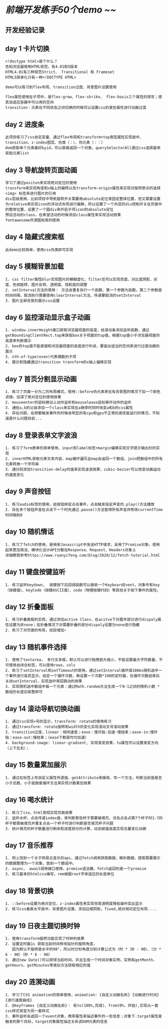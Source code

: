 # ***前端开发练手50个demo ~~***
## 开发经验记录
## day 1 卡片切换
    <!doctype html>是个什么？
    告知浏览器使用HTML规范，有4.01和5版本
    HTML4.01有三种规范Strict、 Transitional 和 Frameset
    HTML5简单化只有一种<!DOCTYPE HTML>

    demo可以练习到flex布局、transition过度、背景图片设置使用

    flex属性使用在子项中，是flex-grow、flex-shrikn、 flex-basis三个属性的简写；使其自适应容器中可以用的空间
    transition：元素在不同状态之间切换的时候可以设置css的某些属性进行动画过度

## day 2 进度条
    此项目练习了css自定变量、通过flex布局和transform+top类型属性实现居中、transition、z-index图层、伪类（：）、伪元素（：：）
    dom获取单个元素最好byid，可以直接返回一个对象，querySelectorAll通过css选择器来获取元素list

## day 3 导航旋转页面动画
    学习了通过positon来实现绝对定位的使用
    transform来实现角度和x轴上的偏转以及transform-origin属性来实现对旋转原点的选择
    <img> 标签来进行图片的引用
    div层级使用，比如项目中导航旋转开关需要用absolute定位来固定整体位置，但又需要设置为relative来实现icon的浮动式布局进行偏移，所以设置了一个外层的div控制开关在页面中的整体位置，设置了一个圆div来开启子项icon的absolute定位
    预设活动的class，在希望活动的时候添加class属性来实现活动效果
    fontawesome开源图标库的使用

## day 4 隐藏式搜索框
    此demo比较简单，使用css伪类即可实现

## day 5 模糊背景加载
    1. css filter属性blur实现图片的模糊虚化，filter还可以实现亮度、对比度阴影、灰度、色相旋转、图片反转、透明度、饱和度的调整
    2. setInterval方法的使用： 方法会重复执行一个函数，第一个参数为函数，第二个参数是时间间隔，取消执行需要使用clearInterval方法，传递要取消的setInterval
    3. 图片全屏背景的展示css设置

## day 6 监控滚动显示盒子动画
    1. window.innerHeight接口获取浏览器视窗的高度，给滚动条添加监听函数，通过getBoundingClientRect.top来获取box关于视窗的top值，根据top值小于浏览器视窗的高度来判断展示
    2. box的top值不能直接和浏览器视窗的高度进行判读，要留出适当的空间来进行过度动画的展示
    3. nth-of-type(even)代表偶数的子项
    4. 展示和隐藏通过transition transform的x轴上偏移实现

## day 7 首页分割显示动画
    1. 练习了页面一分为二的布局模式，使用::before伪元素来在有背景图的情况下加一个颜色滤镜，加深了绝对定位的使用效果
    2. mouseenter的鼠标移动上动作监听和mouseleave鼠标移开动作的监听
    3. 通给a,b的父级添加一个class来实现在a悬停时同时改变a和b的css属性
    4. 存在问题，在频繁触发事件的时候会明显的有cpu和gpu不正常的高性能运行的情况，不知道是什么问题目前...

## day 8 登录表单文字波浪
    1. 练习了form表单的简单使用，input和label标签+margin偏移实现文字提示输出栏的实现
    2. innerHTML获取元素文本内容，map循环遍历且map会返回一个数组，join把数组中的所有元素转换一个字符串
    3. 通分别添加transition-delay的值来实现波浪效果，cubic-bezier可以改变动画运动的速度变化

## day 9 声音按钮
    1. 练习audio标签的使用，给按钮绑定点击事件，点击触发指定声音的.play()方法播放
    2. 存在多个按钮声音在点击下一个时先通过.pause()方法暂停所有声音并修改currentTime时间轴到0

## day 10 随机情话
    1. 练习了fetch的使用，是用来Javascript中发送HTTP请求，采用了Promise对象，使用起来更加简洁，模块化设计API分散在Response、Request、Headers对象上
    详细教程参考https://www.ruanyifeng.com/blog/2020/12/fetch-tutorial.html

## day 11 键盘按键监听
    1. 练习监听keydown,  按键按下后回调函数可以接收一个KeyboardEvent，对象中有key（按键值）、keyCode（按键ASCII值）、code（物理按键代码）等其他关于按下事件的属性。

## day 12 折叠面板
    1. 练习折叠面板的实现，通过添加active Class，在acitve下对展开部分进行dispaly属性设置为非none；在折叠情况下对需要折叠的部分dispaly设置为none进行隐藏
    2. 练习了对页面的布局，经验增加~

## day 13 随机事件选择
    1. 使用了textarea， 多行文本框，默认可以进行拖拽放大缩小，不能设置最大字符数量，不可使用自闭合标签，可以使用rows、cols
    2. 练习了setInterval和setTimeout的使用，通过setInterval循环煤100ms随机选中一个事件进行高亮显示，给定一个循环次数，再设置一个次数*100的定时器，在循环次数结束后关闭setInterval，实现选中来回跳动的效果
    3. 实现随机选中数组中每一个元素：通过Math.random方法生成一个0-1之间的随机小数 * 数组的长度后取整即可

## day 14 滚动导航切换动画
    1. 通过css实现×号的显示，transform: rotate的使用练习
    2. 通过transform: rotate旋转和width的变化实现滚动叉号滚动效果
    3. transition过度，linear：相同速度；ease：慢开始-加速-慢结束；ease-in:慢开始；ease-out:慢结束；（ease下都是均匀加速）
    4. background-image: linear-gradient, 实现渐变效果，to属性可以设置渐变方向（上下左右）；

## day 15 数量累加展示
    1. 通过在标签上写自定义属性传递值，getAttribute来接收，写一个方法，判断当前值是否小于总数，小于就嵌套循环方法来实现计数累加效果

## day 16 喝水统计
    1. 练习了css、html常规实现页面效果
    2. 监听水杯，点击传递index值，来判断那些杯子需要被填充，涉及点击点第7个杯子时1-7的杯子都需被填充并重复点击一个杯子时进行判断是否填充杯子问题
    3. 统计填充的杯子数量进行剩余和进度部分的计算，动态赋值高度实现总量变化动画

## day 17 音乐推荐
    1. 网上找到一个关于网易云音乐的api，通过fetch调用获取数据，解析数据，提取需要展示的数据整理为一个对象，放到一个数组中。
    2. async， await调用接口使用，promise语法糖，fetch返回的是一个promise
    3. 练习基本的htmlcss编写，rem根据root字体适应的长度单位

## day 18 背景切换
    1. ::before设置为绝对定位，z-index属性来实现背景透明度降低操作突出显示
    2. 练习css垂直水平居中，背景图片设置，添加边框阴影，fixed,绝对相对定位布局....

## day 19 日夜主题切换时钟
    1. 使用transform旋转功能实现了时钟的效果
    2. 设置定时器1s 获取当前时间修改指针的旋转角度，
       因为默认不旋转是水平的90°，所以时分秒角度分别计算公式为（时 * 30 - 90）、（分 * 6 - 90）（秒 * 6 - 90）
    3. 通过new Date()可以获得当前时间，并且生成一个时间对象实例，实例有getMonth、getHours、getMinutes等类似方法获取相应的值

## day 20 涟漪动画
    1. 学习了CSS animation的简单使用，animation: {自定义动画名称} {动画进行时间} {进行速度曲线}
    2. @keyframes {自定义动画名称}： 有to(100%,完成)、from(0%，开始),实现从一套css样式渐变为另一套样式
    3. 事件监听会返回一个event对象，携带属性来描述事件的一些信息；对象下.target属性是触发的那个目标，target对象属性描述关系该DOM元素的信息